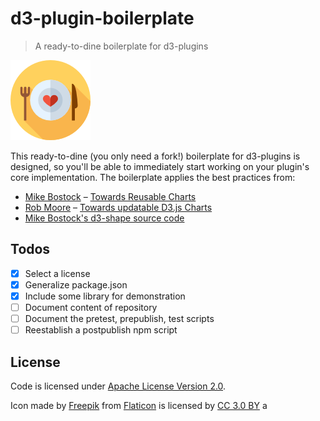 # d3-plugin-boilerplate

> A ready-to-dine boilerplate for d3-plugins

![alt text](img/icon.png)

This ready-to-dine (you only need a fork!) boilerplate for d3-plugins is designed, so you'll be able to immediately start working on your plugin's core implementation. The boilerplate applies the best practices from:

- [Mike Bostock](https://twitter.com/@mbostock) – [Towards Reusable Charts](https://bost.ocks.org/mike/chart/)
- [Rob Moore](https://twitter.com/@robmoo_re) – [Towards updatable D3.js Charts](https://www.toptal.com/d3-js/towards-reusable-d3-js-charts)
- [Mike Bostock's d3-shape source code](https://github.com/d3/d3-shape)

## Todos

- [x] Select a license
- [x] Generalize package.json
- [x] Include some library for demonstration
- [ ] Document content of repository
- [ ] Document the pretest, prepublish, test scripts
- [ ] Reestablish a postpublish npm script

## License

Code is licensed under [Apache License Version 2.0](LICENSE).

Icon made by [Freepik](http://www.freepik.com) from [Flaticon](https://www.flaticon.com/) is licensed by [CC 3.0 BY](http://creativecommons.org/licenses/by/3.0/) a

